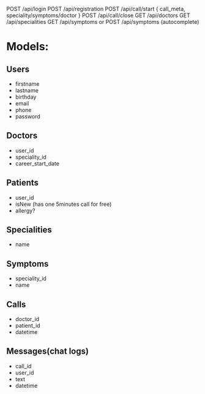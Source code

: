 POST /api/login
POST /api/registration
POST /api/call/start { call_meta, speciality/symptoms/doctor }
POST /api/call/close
GET /api/doctors
GET /api/specialities
GET /api/symptoms
or POST /api/symptoms (autocomplete)


# Models: #

## Users ##
* firstname
* lastname
* birthday
* email
* phone
* password

## Doctors ##
* user_id
* speciality_id
* career_start_date

## Patients ##
* user_id
* isNew (has one 5minutes call for free)
* allergy?

## Specialities ##
* name

## Symptoms ##
* speciality_id
* name

## Calls ##
* doctor_id
* patient_id
* datetime

## Messages(chat logs) ## 
* call_id
* user_id
* text
* datetime